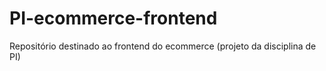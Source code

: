 # PI-ecommerce-frontend
Repositório destinado ao frontend do ecommerce (projeto da disciplina de PI)

